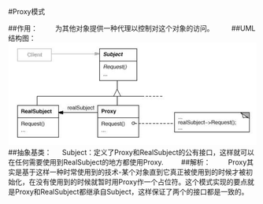 #Proxy模式

##作用：
　　
为其他对象提供一种代理以控制对这个对象的访问。
　　
##UML结构图：
　　
![UML结构图](./uml.png)
　　　　
##抽象基类：
　
Subject：定义了Proxy和RealSubject的公有接口，这样就可以在任何需要使用到RealSubject的地方都使用Proxy.
　　
##解析：
　　
Proxy其实是基于这样一种时常使用到的技术-某个对象直到它真正被使用到的时候才被初始化，在没有使用到的时候就暂时用Proxy作一个占位符。这个模式实现的要点就是Proxy和RealSubject都继承自Subject，这样保证了两个的接口都是一致的。